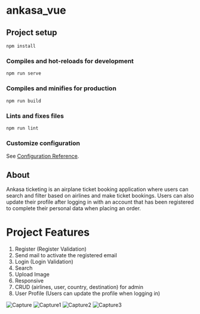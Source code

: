 # ankasa_vue

## Project setup
```
npm install
```

### Compiles and hot-reloads for development
```
npm run serve
```

### Compiles and minifies for production
```
npm run build
```

### Lints and fixes files
```
npm run lint
```

### Customize configuration
See [Configuration Reference](https://cli.vuejs.org/config/).

## About 
Ankasa ticketing is an airplane ticket booking application where users can search and filter based on airlines and make ticket bookings.
Users can also update their profile after logging in with an account that has been registered to complete their personal data when placing an order.

# Project Features
1. Register (Register Validation)
2. Send mail to activate the registered email
3. Login (Login Validation)
4. Search
5. Upload Image
6. Responsive
7. CRUD (airlines, user, country, destination) for admin
8. User Profile (Users can update the profile when logging in)


![Capture](https://user-images.githubusercontent.com/67420884/94738019-fd07ef00-0398-11eb-9a04-8f192c64362f.PNG)
![Capture1](https://user-images.githubusercontent.com/67420884/94738024-009b7600-0399-11eb-92e2-59615b2905c8.PNG)
![Capture2](https://user-images.githubusercontent.com/67420884/94738027-009b7600-0399-11eb-97eb-0207ed09dd0f.PNG)
![Capture3](https://user-images.githubusercontent.com/67420884/94738032-01cca300-0399-11eb-8a91-b0a2d30fa693.PNG)
